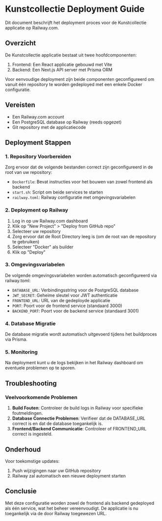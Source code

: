 # Kunstcollectie Deployment Guide

Dit document beschrijft het deployment proces voor de Kunstcollectie applicatie op Railway.com.

## Overzicht

De Kunstcollectie applicatie bestaat uit twee hoofdcomponenten:
1. Frontend: Een React applicatie gebouwd met Vite
2. Backend: Een Next.js API server met Prisma ORM

Voor eenvoudige deployment zijn beide componenten geconfigureerd om vanuit één repository te worden gedeployed met een enkele Docker configuratie.

## Vereisten

- Een Railway.com account
- Een PostgreSQL database op Railway (reeds opgezet)
- Git repository met de applicatiecode

## Deployment Stappen

### 1. Repository Voorbereiden

Zorg ervoor dat de volgende bestanden correct zijn geconfigureerd in de root van uw repository:

- `Dockerfile`: Bevat instructies voor het bouwen van zowel frontend als backend
- `start.sh`: Script om beide services te starten
- `railway.toml`: Railway configuratie met omgevingsvariabelen

### 2. Deployment op Railway

1. Log in op uw Railway.com dashboard
2. Klik op "New Project" > "Deploy from GitHub repo"
3. Selecteer uw repository
4. Zorg ervoor dat de Root Directory leeg is (om de root van de repository te gebruiken)
5. Selecteer "Docker" als builder
6. Klik op "Deploy"

### 3. Omgevingsvariabelen

De volgende omgevingsvariabelen worden automatisch geconfigureerd via railway.toml:

- `DATABASE_URL`: Verbindingsstring voor de PostgreSQL database
- `JWT_SECRET`: Geheime sleutel voor JWT authenticatie
- `FRONTEND_URL`: URL van de gedeployde applicatie
- `PORT`: Poort voor de frontend service (standaard 3000)
- `BACKEND_PORT`: Poort voor de backend service (standaard 3001)

### 4. Database Migratie

De database migratie wordt automatisch uitgevoerd tijdens het buildproces via Prisma.

### 5. Monitoring

Na deployment kunt u de logs bekijken in het Railway dashboard om eventuele problemen op te sporen.

## Troubleshooting

### Veelvoorkomende Problemen

1. **Build Fouten**: Controleer de build logs in Railway voor specifieke foutmeldingen.
2. **Database Connectie Problemen**: Verifieer dat de DATABASE_URL correct is en dat de database toegankelijk is.
3. **Frontend/Backend Communicatie**: Controleer of FRONTEND_URL correct is ingesteld.

## Onderhoud

Voor toekomstige updates:
1. Push wijzigingen naar uw GitHub repository
2. Railway zal automatisch een nieuwe deployment starten

## Conclusie

Met deze configuratie worden zowel de frontend als backend gedeployed als één service, wat het beheer vereenvoudigt. De applicatie is nu toegankelijk via de door Railway toegewezen URL.
